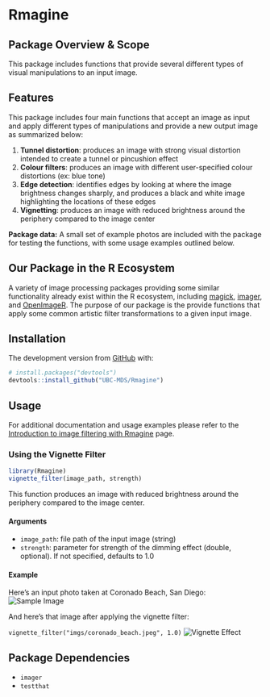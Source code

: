 
# Rmagine

## Package Overview & Scope

This package includes functions that provide several different types of
visual manipulations to an input image.

## Features

This package includes four main functions that accept an image as input
and apply different types of manipulations and provide a new output
image as summarized below:

1.  **Tunnel distortion**: produces an image with strong visual
    distortion intended to create a tunnel or pincushion effect
2.  **Colour filters**: produces an image with different user-specified
    colour distortions (ex: blue tone)
3.  **Edge detection**: identifies edges by looking at where the image
    brightness changes sharply, and produces a black and white image
    highlighting the locations of these edges
4.  **Vignetting**: produces an image with reduced brightness around the
    periphery compared to the image center

**Package data:** A small set of example photos are included with the
package for testing the functions, with some usage examples outlined
below.

## Our Package in the R Ecosystem

A variety of image processing packages providing some similar
functionality already exist within the R ecosystem, including
[magick](https://github.com/ropensci/magick),
[imager](https://github.com/dahtah/imager), and
[OpenImageR](https://github.com/mlampros/OpenImageR). The purpose of our
package is the provide functions that apply some common artistic filter
transformations to a given input image.

## Installation

The development version from [GitHub](https://github.com/) with:

``` r
# install.packages("devtools")
devtools::install_github("UBC-MDS/Rmagine")
```

## Usage

For additional documentation and usage examples please refer to the
[Introduction to image filtering with
Rmagine](vignettes/Rmagine-vignette.html) page.

### Using the Vignette Filter

``` r
library(Rmagine)
vignette_filter(image_path, strength)
```

This function produces an image with reduced brightness around the
periphery compared to the image center.

#### Arguments

  - `image_path`: file path of the input image (string)
  - `strength`: parameter for strength of the dimming effect (double,
    optional). If not specified, defaults to 1.0

#### Example

Here’s an input photo taken at Coronado Beach, San Diego: ![Sample
Image](vignettes/imgs/coronado_beach.jpeg)

And here’s that image after applying the vignette filter:

`vignette_filter("imgs/coronado_beach.jpeg", 1.0)` ![Vignette
Effect](vignettes/imgs/vignette.jpeg)

## Package Dependencies

  - `imager`
  - `testthat`
